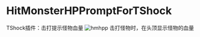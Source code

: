 # HitMonsterHPPromptForTShock
TShock插件：击打提示怪物血量
![hmhpp](https://user-images.githubusercontent.com/62204605/220602702-6a813f85-836e-4016-953c-0f4702f3b52a.png)
击打怪物时，在头顶显示怪物的血量
